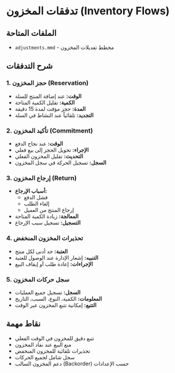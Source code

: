 # تدفقات المخزون (Inventory Flows)

## الملفات المتاحة
- `adjustments.mmd` - مخطط تعديلات المخزون

## شرح التدفقات

### 1. حجز المخزون (Reservation)
- **الوقت:** عند إضافة المنتج للسلة
- **الكمية:** تقليل الكمية المتاحة
- **المدة:** حجز مؤقت لمدة 15 دقيقة
- **التجديد:** تلقائياً عند النشاط في السلة

### 2. تأكيد المخزون (Commitment)
- **الوقت:** عند نجاح الدفع
- **الإجراء:** تحويل الحجز إلى بيع فعلي
- **التحديث:** تقليل المخزون الفعلي
- **السجل:** تسجيل الحركة في سجل المخزون

### 3. إرجاع المخزون (Return)
- **أسباب الإرجاع:**
  - فشل الدفع
  - إلغاء الطلب
  - إرجاع المنتج من العميل
- **المعالجة:** زيادة الكمية المتاحة
- **التسجيل:** تسجيل سبب الإرجاع

### 4. تحذيرات المخزون المنخفض
- **العتبة:** حد أدنى لكل منتج
- **التنبيه:** إشعار الإدارة عند الوصول للعتبة
- **الإجراءات:** إعادة طلب أو إيقاف البيع

### 5. سجل حركات المخزون
- **السجل:** تسجيل جميع العمليات
- **المعلومات:** الكمية، النوع، السبب، التاريخ
- **التتبع:** إمكانية تتبع المخزون عبر الوقت

## نقاط مهمة
- تتبع دقيق للمخزون في الوقت الفعلي
- منع البيع عند نفاد المخزون
- تحذيرات تلقائية للمخزون المنخفض
- سجل شامل لجميع الحركات
- دعم المخزون السالب (Backorder) حسب الإعدادات
